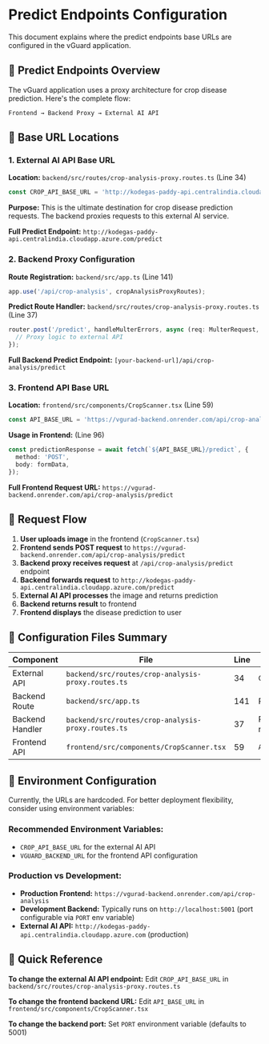 # Predict Endpoints Configuration

This document explains where the predict endpoints base URLs are configured in the vGuard application.

## 🔗 Predict Endpoints Overview

The vGuard application uses a proxy architecture for crop disease prediction. Here's the complete flow:

```
Frontend → Backend Proxy → External AI API
```

## 📍 Base URL Locations

### 1. External AI API Base URL

**Location:** `backend/src/routes/crop-analysis-proxy.routes.ts` (Line 34)
```typescript
const CROP_API_BASE_URL = 'http://kodegas-paddy-api.centralindia.cloudapp.azure.com';
```

**Purpose:** This is the ultimate destination for crop disease prediction requests. The backend proxies requests to this external AI service.

**Full Predict Endpoint:** `http://kodegas-paddy-api.centralindia.cloudapp.azure.com/predict`

### 2. Backend Proxy Configuration

**Route Registration:** `backend/src/app.ts` (Line 141)
```typescript
app.use('/api/crop-analysis', cropAnalysisProxyRoutes);
```

**Predict Route Handler:** `backend/src/routes/crop-analysis-proxy.routes.ts` (Line 37)
```typescript
router.post('/predict', handleMulterErrors, async (req: MulterRequest, res: Response) => {
  // Proxy logic to external API
});
```

**Full Backend Predict Endpoint:** `[your-backend-url]/api/crop-analysis/predict`

### 3. Frontend API Base URL

**Location:** `frontend/src/components/CropScanner.tsx` (Line 59)
```typescript
const API_BASE_URL = 'https://vgurad-backend.onrender.com/api/crop-analysis';
```

**Usage in Frontend:** (Line 96)
```typescript
const predictionResponse = await fetch(`${API_BASE_URL}/predict`, {
  method: 'POST',
  body: formData,
});
```

**Full Frontend Request URL:** `https://vgurad-backend.onrender.com/api/crop-analysis/predict`

## 🔄 Request Flow

1. **User uploads image** in the frontend (`CropScanner.tsx`)
2. **Frontend sends POST request** to `https://vgurad-backend.onrender.com/api/crop-analysis/predict`
3. **Backend proxy receives request** at `/api/crop-analysis/predict` endpoint
4. **Backend forwards request** to `http://kodegas-paddy-api.centralindia.cloudapp.azure.com/predict`
5. **External AI API processes** the image and returns prediction
6. **Backend returns result** to frontend
7. **Frontend displays** the disease prediction to user

## 🔧 Configuration Files Summary

| Component | File | Line | Configuration |
|-----------|------|------|---------------|
| External API | `backend/src/routes/crop-analysis-proxy.routes.ts` | 34 | `CROP_API_BASE_URL` |
| Backend Route | `backend/src/app.ts` | 141 | Route mounting |
| Backend Handler | `backend/src/routes/crop-analysis-proxy.routes.ts` | 37 | POST `/predict` route |
| Frontend API | `frontend/src/components/CropScanner.tsx` | 59 | `API_BASE_URL` |

## 📝 Environment Configuration

Currently, the URLs are hardcoded. For better deployment flexibility, consider using environment variables:

### Recommended Environment Variables:
- `CROP_API_BASE_URL` for the external AI API
- `VGUARD_BACKEND_URL` for the frontend API configuration

### Production vs Development:
- **Production Frontend:** `https://vgurad-backend.onrender.com/api/crop-analysis`
- **Development Backend:** Typically runs on `http://localhost:5001` (port configurable via `PORT` env variable)
- **External AI API:** `http://kodegas-paddy-api.centralindia.cloudapp.azure.com` (production)

## 🚀 Quick Reference

**To change the external AI API endpoint:**
Edit `CROP_API_BASE_URL` in `backend/src/routes/crop-analysis-proxy.routes.ts`

**To change the frontend backend URL:**
Edit `API_BASE_URL` in `frontend/src/components/CropScanner.tsx`

**To change the backend port:**
Set `PORT` environment variable (defaults to 5001)
